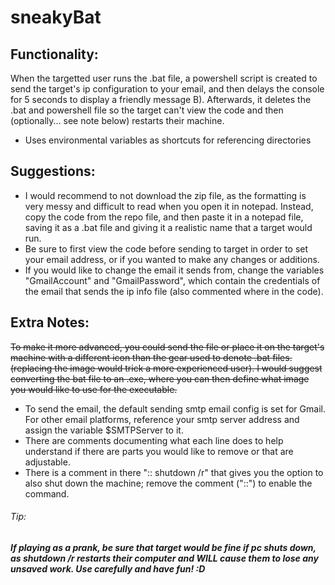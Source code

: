 # sneakyBat

## Functionality:
When the targetted user runs the .bat file, a powershell script is created to send the target's ip configuration to your email, and then delays the console for 5 seconds to display a friendly message B). Afterwards, it deletes the .bat and powershell file so the target can't view the code and then (optionally... see note below) restarts their machine.
- Uses environmental variables as shortcuts for referencing directories

## Suggestions:
- I would recommend to not download the zip file, as the formatting is very messy and difficult to read when you open it in notepad.
Instead, copy the code from the repo file, and then paste it in a notepad file, saving it as a .bat file and giving it a realistic name that a target would run.
- Be sure to first view the code before sending to target in order to set your email address, or if you wanted to make any changes or additions.
- If you would like to change the email it sends from, change the variables "GmailAccount" and "GmailPassword", which contain the credentials of the email that sends the ip info file (also commented where in the code).

## Extra Notes:
~~To make it more advanced, you could send the file or place it on the target's machine with a different icon than the gear used to denote .bat files. (replacing the image would trick a more experienced user). I would suggest converting the bat file to an .exe, where you can then define what image you would like to use for the executable.~~
- To send the email, the default sending smtp email config is set for Gmail. For other email platforms, reference your smtp server address and assign the variable $SMTPServer to it.
- There are comments documenting what each line does to help understand if there are parts you would like to remove or that are adjustable.
- There is a comment in there ":: shutdown /r" that gives you the option to also shut down the machine; remove the comment ("::") to enable the command.
###### Tip:
***If playing as a prank, be sure that target would be fine if pc shuts down, as shutdown /r restarts their computer and WILL cause them to lose any unsaved work.
Use carefully and have fun! :D***

